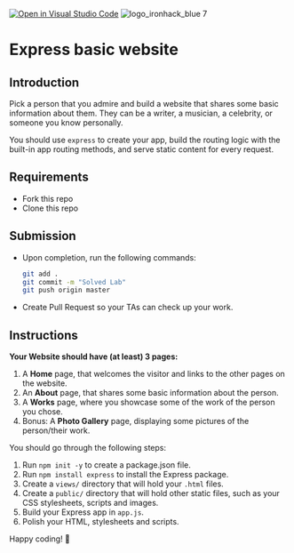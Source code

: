 [![Open in Visual Studio Code](https://classroom.github.com/assets/open-in-vscode-c66648af7eb3fe8bc4f294546bfd86ef473780cde1dea487d3c4ff354943c9ae.svg)](https://classroom.github.com/online_ide?assignment_repo_id=7778547&assignment_repo_type=AssignmentRepo)
![logo_ironhack_blue 7](https://user-images.githubusercontent.com/23629340/40541063-a07a0a8a-601a-11e8-91b5-2f13e4e6b441.png)

# Express basic website

## Introduction

Pick a person that you admire and build a website that shares some basic information about them. They can be a writer, a musician, a celebrity, or someone you know personally.

You should use `express` to create your app, build the routing logic with the built-in app routing methods, and serve static content for every request.

## Requirements

- Fork this repo
- Clone this repo

## Submission

- Upon completion, run the following commands:

  ```bash
  git add .
  git commit -m "Solved Lab"
  git push origin master
  ```

- Create Pull Request so your TAs can check up your work.

## Instructions

**Your Website should have (at least) 3 pages:**

1. A **Home** page, that welcomes the visitor and links to the other pages on the website.
2. An **About** page, that shares some basic information about the person.
3. A **Works** page, where you showcase some of the work of the person you chose.
4. Bonus: A **Photo Gallery** page, displaying some pictures of the person/their work.

You should go through the following steps:

1. Run `npm init -y` to create a package.json file.
2. Run `npm install express` to install the Express package.
3. Create a `views/` directory that will hold your `.html` files.
4. Create a `public/` directory that will hold other static files, such as your CSS stylesheets, scripts and images.
5. Build your Express app in `app.js`.
6. Polish your HTML, stylesheets and scripts.

Happy coding! 💙
